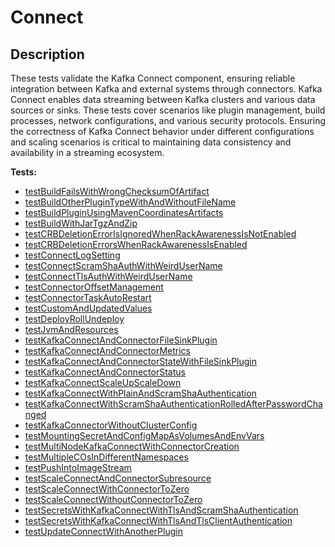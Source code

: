 # **Connect**

## Description

These tests validate the Kafka Connect component, ensuring reliable integration between Kafka and external systems through connectors. 
Kafka Connect enables data streaming between Kafka clusters and various data sources or sinks. 
These tests cover scenarios like plugin management, build processes, network configurations, and various security protocols. 
Ensuring the correctness of Kafka Connect behavior under different configurations and scaling scenarios is critical to 
maintaining data consistency and availability in a streaming ecosystem.

<!-- generated part -->
**Tests:**
- [testBuildFailsWithWrongChecksumOfArtifact](../io.strimzi.systemtest.connect.ConnectBuilderST.md)
- [testBuildOtherPluginTypeWithAndWithoutFileName](../io.strimzi.systemtest.connect.ConnectBuilderST.md)
- [testBuildPluginUsingMavenCoordinatesArtifacts](../io.strimzi.systemtest.connect.ConnectBuilderST.md)
- [testBuildWithJarTgzAndZip](../io.strimzi.systemtest.connect.ConnectBuilderST.md)
- [testCRBDeletionErrorIsIgnoredWhenRackAwarenessIsNotEnabled](../io.strimzi.systemtest.operators.ClusterOperatorRbacST.md)
- [testCRBDeletionErrorsWhenRackAwarenessIsEnabled](../io.strimzi.systemtest.operators.ClusterOperatorRbacST.md)
- [testConnectLogSetting](../io.strimzi.systemtest.log.LogSettingST.md)
- [testConnectScramShaAuthWithWeirdUserName](../io.strimzi.systemtest.connect.ConnectST.md)
- [testConnectTlsAuthWithWeirdUserName](../io.strimzi.systemtest.connect.ConnectST.md)
- [testConnectorOffsetManagement](../io.strimzi.systemtest.connect.ConnectST.md)
- [testConnectorTaskAutoRestart](../io.strimzi.systemtest.connect.ConnectST.md)
- [testCustomAndUpdatedValues](../io.strimzi.systemtest.connect.ConnectST.md)
- [testDeployRollUndeploy](../io.strimzi.systemtest.connect.ConnectST.md)
- [testJvmAndResources](../io.strimzi.systemtest.connect.ConnectST.md)
- [testKafkaConnectAndConnectorFileSinkPlugin](../io.strimzi.systemtest.connect.ConnectST.md)
- [testKafkaConnectAndConnectorMetrics](../io.strimzi.systemtest.metrics.MetricsST.md)
- [testKafkaConnectAndConnectorStateWithFileSinkPlugin](../io.strimzi.systemtest.connect.ConnectST.md)
- [testKafkaConnectAndConnectorStatus](../io.strimzi.systemtest.operators.CustomResourceStatusST.md)
- [testKafkaConnectScaleUpScaleDown](../io.strimzi.systemtest.connect.ConnectST.md)
- [testKafkaConnectWithPlainAndScramShaAuthentication](../io.strimzi.systemtest.connect.ConnectST.md)
- [testKafkaConnectWithScramShaAuthenticationRolledAfterPasswordChanged](../io.strimzi.systemtest.connect.ConnectST.md)
- [testKafkaConnectorWithoutClusterConfig](../io.strimzi.systemtest.operators.CustomResourceStatusST.md)
- [testMountingSecretAndConfigMapAsVolumesAndEnvVars](../io.strimzi.systemtest.connect.ConnectST.md)
- [testMultiNodeKafkaConnectWithConnectorCreation](../io.strimzi.systemtest.connect.ConnectST.md)
- [testMultipleCOsInDifferentNamespaces](../io.strimzi.systemtest.operators.MultipleClusterOperatorsST.md)
- [testPushIntoImageStream](../io.strimzi.systemtest.connect.ConnectBuilderST.md)
- [testScaleConnectAndConnectorSubresource](../io.strimzi.systemtest.connect.ConnectST.md)
- [testScaleConnectWithConnectorToZero](../io.strimzi.systemtest.connect.ConnectST.md)
- [testScaleConnectWithoutConnectorToZero](../io.strimzi.systemtest.connect.ConnectST.md)
- [testSecretsWithKafkaConnectWithTlsAndScramShaAuthentication](../io.strimzi.systemtest.connect.ConnectST.md)
- [testSecretsWithKafkaConnectWithTlsAndTlsClientAuthentication](../io.strimzi.systemtest.connect.ConnectST.md)
- [testUpdateConnectWithAnotherPlugin](../io.strimzi.systemtest.connect.ConnectBuilderST.md)

